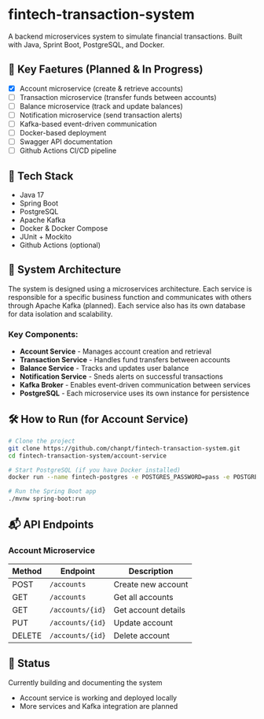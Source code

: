 # fintech-transaction-system
A backend microservices system to simulate financial transactions. Built with Java, Sprint Boot, PostgreSQL, and Docker. 

## 🚀 Key Faetures (Planned & In Progress)
- [x] Account microservice (create & retrieve accounts)
- [ ] Transaction microservice (transfer funds between accounts)
- [ ] Balance microservice (track and update balances)
- [ ] Notification microservice (send transaction alerts)
- [ ] Kafka-based event-driven communication
- [ ] Docker-based deployment
- [ ] Swagger API documentation
- [ ] Github Actions CI/CD pipeline

## 🧱 Tech Stack
- Java 17
- Spring Boot
- PostgreSQL
- Apache Kafka
- Docker & Docker Compose
- JUnit + Mockito
- Github Actions (optional)

## 📐 System Architecture 
The system is designed using a microservices architecture. Each service is responsible for a specific business function and communicates with others through Apache Kafka (planned). Each service also has its own database for data isolation and scalability. 

### Key Components:
- **Account Service** - Manages account creation and retrieval
- **Transaction Service** - Handles fund transfers between accounts
- **Balance Service** - Tracks and updates user balance
- **Notification Service** - Sneds alerts on successful transactions
- **Kafka Broker** - Enables event-driven communication between services
- **PostgreSQL** - Each microservice uses its own instance for persistence

## 🛠️ How to Run (for Account Service)
```bash
# Clone the project
git clone https://github.com/chanpt/fintech-transaction-system.git
cd fintech-transaction-system/account-service

# Start PostgreSQL (if you have Docker installed)
docker run --name fintech-postgres -e POSTGRES_PASSWORD=pass -e POSTGRES_USER=finuser -e POSTGRES_DB=fintech -p 5432:5432 -d postgres

# Run the Spring Boot app
./mvnw spring-boot:run

```

## 📬 API Endpoints
### Account Microservice
| Method | Endpoint          | Description          |
|--------|-------------------|----------------------|
| POST   | `/accounts`       | Create new account   |
| GET    | `/accounts`       | Get all accounts     |
| GET    | `/accounts/{id}`  | Get account details  |
| PUT    | `/accounts/{id}`  | Update account       |
| DELETE | `/accounts/{id}`  | Delete account       |


## 📌 Status
Currently building and documenting the system
- Account service is working and deployed locally
- More services and Kafka integration are planned
